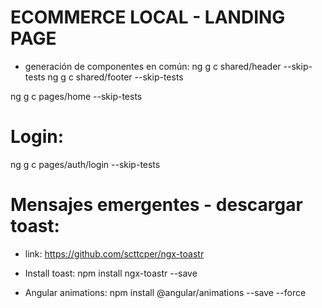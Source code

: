 # ECOMMERCE LOCAL - LANDING PAGE
- generación de componentes en común:
ng g c shared/header --skip-tests
ng g c shared/footer --skip-tests

ng g c pages/home --skip-tests

# Login: 
ng g c pages/auth/login --skip-tests

# Mensajes emergentes - descargar toast:
- link:
https://github.com/scttcper/ngx-toastr

- Install toast:
npm install ngx-toastr --save

- Angular animations:
npm install @angular/animations --save --force

